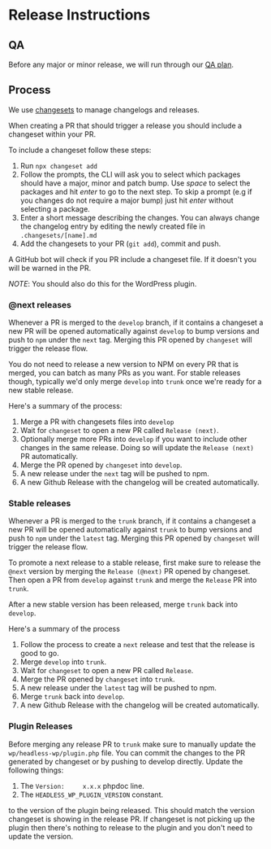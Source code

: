 # Release Instructions

## QA

Before any major or minor release, we will run through our [QA plan](https://docs.google.com/spreadsheets/d/1Ep0FwOnjaXCcZOvrZok9AuEEt1MbPzhk9CLU9KjdG00/edit#gid=0).

## Process

We use [changesets](https://github.com/changesets/changesets) to manage changelogs and releases. 

When creating a PR that should trigger a release you should include a changeset within your PR.

To include a changeset follow these steps:

1. Run `npx changeset add`
2. Follow the prompts, the CLI will ask you to select which packages should have a major, minor and patch bump. Use *space* to select the packages and hit *enter* to go to the next step. To skip a prompt (e.g if you changes do not require a major bump) just hit *enter* without selecting a package.
3. Enter a short message describing the changes. You can always change the changelog entry by editing the newly created file in `.changesets/[name].md`
4. Add the changesets to your PR (`git add`), commit and push.

A GitHub bot will check if you PR include a changeset file. If it doesn't you will be warned in the PR.

*NOTE*: You should also do this for the WordPress plugin.

### @next releases

Whenever a PR is merged to the `develop` branch, if it contains a changeset a new PR will be opened automatically against `develop` to bump versions and push to `npm` under the `next` tag. Merging this PR opened by `changeset` will trigger the release flow.

You do not need to release a new version to NPM on every PR that is merged, you can batch as many PRs as you want. For stable releases though, typically we'd only merge `develop` into `trunk` once we're ready for a new stable release.

Here's a summary of the process:

1. Merge a PR with changesets files into `develop`
2. Wait for `changeset` to open a new PR called `Release (next)`.
3. Optionally merge more PRs into `develop` if you want to include other changes in the same release. Doing so will update the `Release (next)` PR automatically.
4. Merge the PR opened by `changeset` into `develop`.
5. A new release under the `next` tag will be pushed to npm.
6. A new Github Release with the changelog will be created automatically.

### Stable releases

Whenever a PR is merged to the `trunk` branch, if it contains a changeset a new PR will be opened automatically against `trunk` to bump versions and push to `npm` under the `latest` tag. Merging this PR opened by `changeset` will trigger the release flow.

To promote a next release to a stable release, first make sure to release the `@next` version by merging the `Release (@next)` PR opened by changeset. Then open a PR from `develop` against `trunk` and merge the `Release` PR into `trunk`.

After a new stable version has been released, merge `trunk` back into `develop`.

Here's a summary of the process
1. Follow the process to create a `next` release and test that the release is good to go.
2. Merge `develop` into `trunk`.
2. Wait for `changeset` to open a new PR called `Release`.
4. Merge the PR opened by `changeset` into `trunk`.
5. A new release under the `latest` tag will be pushed to npm.
6. Merge `trunk` back into `develop`.
7. A new Github Release with the changelog will be created automatically.

### Plugin Releases

Before merging any release PR to `trunk` make sure to manually update the `wp/headless-wp/plugin.php` file. You can commit the changes to the PR generated by changeset or by pushing to develop directly. Update the following things:

1. The `Version:     x.x.x` phpdoc line.
2. The `HEADLESS_WP_PLUGIN_VERSION` constant.

to the version of the plugin being released. This should match the version changeset is showing in the release PR. If changeset is not picking up the plugin then there's nothing to release to the plugin and you don't need to update the version.